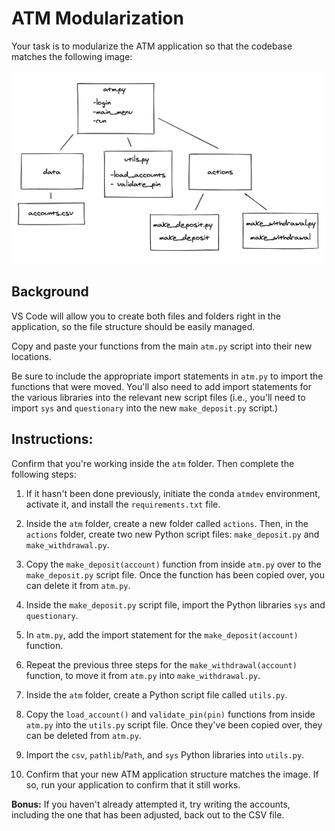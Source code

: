 # ATM Modularization

Your task is to modularize the ATM application so that the codebase matches the following image:

![Structure chart outlines the ATM application structure, with different functions in separate boxes.](Images/ATM_design.png)


## Background


VS Code will allow you to create both files and folders right in the application, so the file structure should be easily managed.

Copy and paste your functions from the main `atm.py` script into their new locations.

Be sure to include the appropriate import statements in `atm.py` to import the functions that were moved. You'll also need to add import statements for the various libraries into the relevant new script files (i.e., you'll need to import `sys` and `questionary` into the new `make_deposit.py` script.)

## Instructions:

Confirm that you're working inside the `atm` folder. Then complete the following steps:

1. If it hasn't been done previously, initiate the conda `atmdev` environment, activate it, and install the `requirements.txt` file.

2. Inside the `atm` folder, create a new folder called `actions`. Then, in the `actions` folder, create two new Python script files: `make_deposit.py` and `make_withdrawal.py`.

3. Copy the `make_deposit(account)` function from inside `atm.py` over to the `make_deposit.py` script file. Once the function has been copied over, you can delete it from `atm.py`.

4. Inside the `make_deposit.py` script file, import the Python libraries `sys` and `questionary`.

5. In `atm.py`, add the import statement for the `make_deposit(account)` function.

6. Repeat the previous three steps for the `make_withdrawal(account)` function, to move it from `atm.py` into `make_withdrawal.py`.

7. Inside the `atm` folder, create a Python script file called `utils.py`.

8. Copy the `load_account()` and `validate_pin(pin)` functions from inside `atm.py` into the `utils.py` script file. Once they've been copied over, they can be deleted from `atm.py`.

9. Import the `csv`, `pathlib`/`Path`, and `sys` Python libraries into `utils.py`.

10. Confirm that your new ATM application structure matches the image. If so, run your application to confirm that it still works.

**Bonus:** If you haven't already attempted it, try writing the accounts, including the one that has been adjusted, back out to the CSV file.
